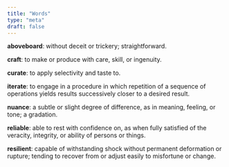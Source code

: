```yaml
---
title: "Words"
type: "meta"
draft: false
---
```


**aboveboard**: without deceit or trickery; straightforward.

**craft**: to make or produce with care, skill, or ingenuity.

**curate**: to apply selectivity and taste to.

**iterate**: to engage in a procedure in which repetition of a sequence of
operations yields results successively closer to a desired result.

**nuance**: a subtle or slight degree of difference, as in meaning, feeling, or
tone; a gradation.

**reliable**: able to rest with confidence on, as when fully satisfied of the
veracity, integrity, or ability of persons or things.

**resilient**: capable of withstanding shock without permanent deformation or
rupture; tending to recover from or adjust easily to misfortune or change.
